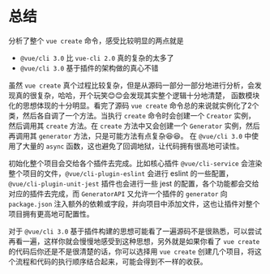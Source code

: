 # 总结

分析了整个 `vue create` 命令，感受比较明显的两点就是

* `@vue/cli 3.0` 比 `vue-cli 2.0` 真的复杂的太多了
* `@vue/cli 3.0` 基于插件的架构做的真心不错

虽然 `vue create` 真个过程比较复杂，但是从源码一部分一部分地进行分析，会发现真的很复杂，哈哈，开个玩笑:blush::blush:会发现其实整个逻辑十分地清楚，
函数模块化的思想体现的十分明显。看完了源码 `vue create` 命令总的来说就实例化了2个类，然后各自调了一个方法。当执行 `create` 命令时会创建一个 `Creator` 实例，
然后调用其 `create` 方法。在 `create` 方法中又会创建一个 `Generator` 实例，然后再调用其 `generator` 方法，只是可能方法有点复杂:laughing::laughing:。
在 `@vue/cli 3.0` 中使用了大量的 `async` 函数，这也避免了回调地狱，让代码拥有很高地可读性。

初始化整个项目会交给各个插件去完成。比如核心插件 `@vue/cli-service` 会渲染整个项目的文件，`@vue/cli-plugin-eslint` 会进行 eslint 的一些配置，
`@vue/cli-plugin-unit-jest` 插件也会进行一些 jest 的配置，各个功能都会交给对应的插件去完成，而 `GeneratorAPI` 又允许一个插件的 `generator` 向 
`package.json` 注入额外的依赖或字段，并向项目中添加文件，这也让插件对整个项目拥有更高地可配置性。

对于 `@vue/cli 3.0` 基于插件构建的思想可能看了一遍源码不是很熟悉，可以尝试再看一遍，这样你就会慢慢地感受到这种思想，另外就是如果你看了 `vue create`
的代码后你还是不是很清楚的话，你可以选择用 `vue create` 创建几个项目，将这个流程和代码的执行顺序结合起来，可能会得到不一样的收获。
